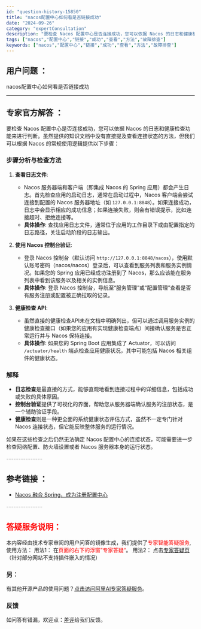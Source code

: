 ```yaml
---
id: "question-history-15850"
title: "nacos配置中心如何看是否链接成功"
date: "2024-09-26"
category: "expertConsultation"
description: "要检查 Nacos 配置中心是否连接成功，您可以依据 Nacos 的日志和健康检查功能来进行判断。虽然提供的知识文档中没有直接提及查看连接状态的方法，但我们可以根据 Nacos 的常规使用逻辑提供以下步骤：### 步骤分析与检查方法1. **查看日志文件**:   - Nacos 服务器端和客户端（"
tags: ["nacos","配置中心","链接","成功","查看","方法","故障排查"]
keywords: ["nacos","配置中心","链接","成功","查看","方法","故障排查"]
---
```


## 用户问题 ： 
 nacos配置中心如何看是否链接成功  

---------------
## 专家官方解答 ：

要检查 Nacos 配置中心是否连接成功，您可以依据 Nacos 的日志和健康检查功能来进行判断。虽然提供的知识文档中没有直接提及查看连接状态的方法，但我们可以根据 Nacos 的常规使用逻辑提供以下步骤：

### 步骤分析与检查方法

1. **查看日志文件**:
   - Nacos 服务器端和客户端（即集成 Nacos 的 Spring 应用）都会产生日志。首先检查应用的启动日志，通常在启动过程中，Nacos 客户端会尝试连接到配置的 Nacos 服务器地址（如 `127.0.0.1:8848`）。如果连接成功，日志中会显示相应的成功信息；如果连接失败，则会有错误提示，比如连接超时、拒绝连接等。
   - **具体操作**: 查找应用日志文件，通常位于应用的工作目录下或由配置指定的日志路径，关注启动阶段的日志输出。

2. **使用 Nacos 控制台验证**:
   - 登录 Nacos 控制台（默认访问 `http://127.0.0.1:8848/nacos`），使用默认账号密码（nacos/nacos）登录后，可以查看到服务列表和服务实例情况。如果您的 Spring 应用已经成功注册到了 Nacos，那么应该能在服务列表中看到该服务以及相关的实例信息。
   - **具体操作**: 登录 Nacos 控制台，导航至“服务管理”或“配置管理”查看是否有服务注册或配置被正确拉取的记录。

3. **健康检查 API**:
   - 虽然直接的健康检查API未在文档中明确列出，但可以通过调用服务实例的健康检查接口（如果您的应用有实现健康检查端点）间接确认服务是否正常运行并与 Nacos 保持连接。
   - **具体操作**: 如果您的 Spring Boot 应用集成了 Actuator，可以访问 `/actuator/health` 端点检查应用健康状况，其中可能包括 Nacos 相关组件的健康状态。

### 解释

- **日志检查**是最直接的方式，能够直观地看到连接过程中的详细信息，包括成功或失败的具体原因。
- **控制台验证**提供了可视化的界面，帮助您从服务器端确认服务的注册状态，是一个辅助验证手段。
- **健康检查**则是一种更全面的系统健康状态评估方式，虽然不一定专门针对 Nacos 连接状态，但它能反映整体服务的运行情况。

如果在这些检查之后仍然无法确定 Nacos 配置中心的连接状态，可能需要进一步检查网络配置、防火墙设置或者 Nacos 服务器本身的运行状态。


<font color="#949494">---------------</font> 


## 参考链接 ：

* [Nacos 融合 Spring，成为注册配置中心](https://nacos.io/docs/latest/ecology/use-nacos-with-spring)


 <font color="#949494">---------------</font> 
 


## <font color="#FF0000">答疑服务说明：</font> 

本内容经由技术专家审阅的用户问答的镜像生成，我们提供了<font color="#FF0000">专家智能答疑服务</font>,使用方法：
用法1： 在<font color="#FF0000">页面的右下的浮窗”专家答疑“</font>。
用法2： 点击[专家答疑页](https://answer.opensource.alibaba.com/docs/intro)（针对部分网站不支持插件嵌入的情况）
### 另：


有其他开源产品的使用问题？[点击访问阿里AI专家答疑服务](https://answer.opensource.alibaba.com/docs/intro)。
### 反馈
如问答有错漏，欢迎点：[差评](https://ai.nacos.io/user/feedbackByEnhancerGradePOJOID?enhancerGradePOJOId=15866)给我们反馈。
